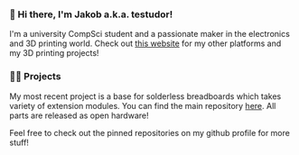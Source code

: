 ### 👋 Hi there, I'm Jakob a.k.a. testudor!

I'm a university CompSci student and a passionate maker in the electronics and 3D printing world. Check out [this website](https://testudor.me) for my other platforms and my 3D printing projects!

### 👨‍💻 Projects

My most recent project is a base for solderless breadboards which takes variety of extension modules. You can find the main repository [here](https://github.com/testudor/modular-breadboard-base). All parts are released as open hardware!

Feel free to check out the pinned repositories on my github profile for more stuff!
